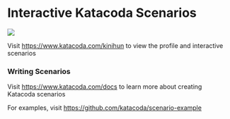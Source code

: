 # Interactive Katacoda Scenarios

[![](http://shields.katacoda.com/katacoda/kinihun/count.svg)](https://www.katacoda.com/kinihun "Get your profile on Katacoda.com")

Visit https://www.katacoda.com/kinihun to view the profile and interactive scenarios

### Writing Scenarios
Visit https://www.katacoda.com/docs to learn more about creating Katacoda scenarios

For examples, visit https://github.com/katacoda/scenario-example
